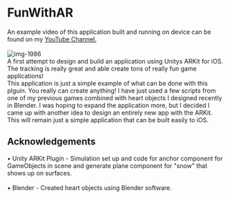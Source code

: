 # FunWithAR
An example video of this application built and running on device can be found on my [YouTube Channel.](https://www.youtube.com/watch?v=cbClwlaFC_A "YouTube")
<br />
<br /> ![img-1986](https://user-images.githubusercontent.com/35173600/37052769-3da23c9a-2148-11e8-8122-a99629ae61dd.png)
<br /> A first attempt to design and build an application using Unitys ARKit for iOS. The tracking is really great and able create tons of really fun game applications! 
<br /> This application is just a simple example of what can be done with this plguin. You really can create anything! I have just used a few scripts from one of my previous games combined with heart objects I designed recently in Blender. I was hoping to expand the application more, but I decided I came up with another idea to design an entirely new app with the ARKit. This will remain just a simple application that can be built easily to iOS.

## Acknowledgements
• Unity ARKit Plugin - Simulation set up and code for anchor component for GameObjects in scene and generate plane component for "snow" that shows up on surfaces.
<br />
<br /> • Blender - Created heart objects using Blender software.
